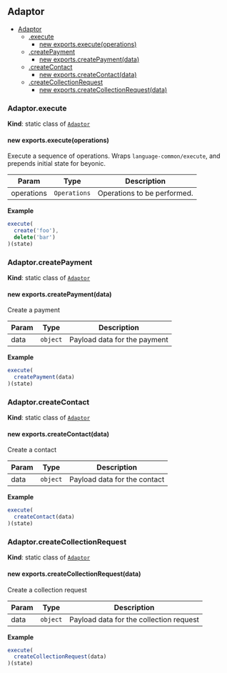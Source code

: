 <a name="module_Adaptor"></a>

## Adaptor

* [Adaptor](#module_Adaptor)
    * [.execute](#module_Adaptor.execute)
        * [new exports.execute(operations)](#new_module_Adaptor.execute_new)
    * [.createPayment](#module_Adaptor.createPayment)
        * [new exports.createPayment(data)](#new_module_Adaptor.createPayment_new)
    * [.createContact](#module_Adaptor.createContact)
        * [new exports.createContact(data)](#new_module_Adaptor.createContact_new)
    * [.createCollectionRequest](#module_Adaptor.createCollectionRequest)
        * [new exports.createCollectionRequest(data)](#new_module_Adaptor.createCollectionRequest_new)

<a name="module_Adaptor.execute"></a>

### Adaptor.execute
**Kind**: static class of [<code>Adaptor</code>](#module_Adaptor)  
<a name="new_module_Adaptor.execute_new"></a>

#### new exports.execute(operations)
Execute a sequence of operations.
Wraps `language-common/execute`, and prepends initial state for beyonic.


| Param | Type | Description |
| --- | --- | --- |
| operations | <code>Operations</code> | Operations to be performed. |

**Example**  
```js
execute(
  create('foo'),
  delete('bar')
)(state)
```
<a name="module_Adaptor.createPayment"></a>

### Adaptor.createPayment
**Kind**: static class of [<code>Adaptor</code>](#module_Adaptor)  
<a name="new_module_Adaptor.createPayment_new"></a>

#### new exports.createPayment(data)
Create a payment


| Param | Type | Description |
| --- | --- | --- |
| data | <code>object</code> | Payload data for the payment |

**Example**  
```js
execute(
  createPayment(data)
)(state)
```
<a name="module_Adaptor.createContact"></a>

### Adaptor.createContact
**Kind**: static class of [<code>Adaptor</code>](#module_Adaptor)  
<a name="new_module_Adaptor.createContact_new"></a>

#### new exports.createContact(data)
Create a contact


| Param | Type | Description |
| --- | --- | --- |
| data | <code>object</code> | Payload data for the contact |

**Example**  
```js
execute(
  createContact(data)
)(state)
```
<a name="module_Adaptor.createCollectionRequest"></a>

### Adaptor.createCollectionRequest
**Kind**: static class of [<code>Adaptor</code>](#module_Adaptor)  
<a name="new_module_Adaptor.createCollectionRequest_new"></a>

#### new exports.createCollectionRequest(data)
Create a collection request


| Param | Type | Description |
| --- | --- | --- |
| data | <code>object</code> | Payload data for the collection request |

**Example**  
```js
execute(
  createCollectionRequest(data)
)(state)
```
